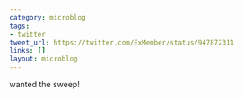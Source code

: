 ```yaml
---
category: microblog
tags:
- twitter
tweet_url: https://twitter.com/ExMember/status/947872311
links: []
layout: microblog
---
```

wanted the sweep!
